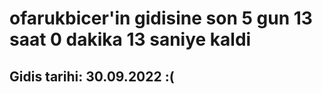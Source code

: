 # ofarukbicer'in gidisine son 5 gun 13 saat 0 dakika 13 saniye kaldi

## Gidis tarihi: 30.09.2022 :(